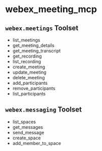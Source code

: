 # webex_meeting_mcp

## `webex.meetings` Toolset
* list_meetings
* get_meeting_details
* get_meeting_transcript
* get_recording
* list_recording
* create_meeting
* update_meeting
* delete_meeting
* add_participants
* remove_participants
* list_participants

## `webex.messaging` Toolset
* list_spaces
* get_messages
* send_message
* create_space
* add_member_to_space
